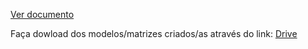 [Ver documento](TEXTO_LATEX_PDF/ModeloTCC_Atualizado.pdf)

Faça dowload dos modelos/matrizes criados/as através do link:
[Drive](https://drive.google.com/drive/folders/1N3Xg54dCJZ9BLCF04JiaGsxZQiZlcynE?usp=sharing)

